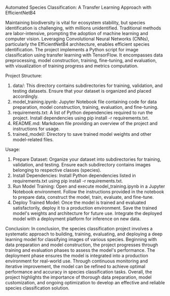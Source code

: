 Automated Species Classification: A Transfer Learning Approach with EfficientNetB4

Maintaining biodiversity is vital for ecosystem stability, but species identification is challenging, with millions unidentified. Traditional methods are labor-intensive, prompting the adoption of machine learning and computer vision. Leveraging Convolutional Neural Networks (CNNs), particularly the EfficientNetB4 architecture, enables efficient species identification. The project implements a Python script for image classification using transfer learning with TensorFlow. It encompasses data preprocessing, model construction, training, fine-tuning, and evaluation, with visualization of training progress and metrics computation.

Project Structure:
1. data/: This directory contains subdirectories for training, validation, and testing datasets. Ensure that your dataset is organized and placed accordingly.
2. model_training.ipynb: Jupyter Notebook file containing code for data preparation, model construction, training, evaluation, and fine-tuning.
3. requirements.txt: A list of Python dependencies required to run the project. Install dependencies using pip install -r requirements.txt.
4. README.md: Markdown file providing an overview of the project and instructions for usage.
5. trained_model/: Directory to save trained model weights and other model-related files.

Usage:
1. Prepare Dataset:
Organize your dataset into subdirectories for training, validation, and testing.
Ensure each subdirectory contains images belonging to respective classes (species).
2. Install Dependencies:
Install Python dependencies listed in requirements.txt using pip install -r requirements.txt.
3. Run Model Training:
Open and execute model_training.ipynb in a Jupyter Notebook environment.
Follow the instructions provided in the notebook to prepare data, construct the model, train, evaluate, and fine-tune.
4. Deploy Trained Model:
Once the model is trained and evaluated satisfactorily, deploy it to a production environment.
Save the trained model's weights and architecture for future use.
Integrate the deployed model with a deployment platform for inference on new data.

Conclusion:
In conclusion, the species classification project involves a systematic approach to building, training, evaluating, and deploying a deep learning model for classifying images of various species. Beginning with data preparation and model construction, the project progresses through training and evaluation phases to assess the model's performance. The deployment phase ensures the model is integrated into a production environment for real-world use. Through continuous monitoring and iterative improvement, the model can be refined to achieve optimal performance and accuracy in species classification tasks. Overall, the project highlights the importance of thorough data preparation, model customization, and ongoing optimization to develop an effective and reliable species classification solution.



